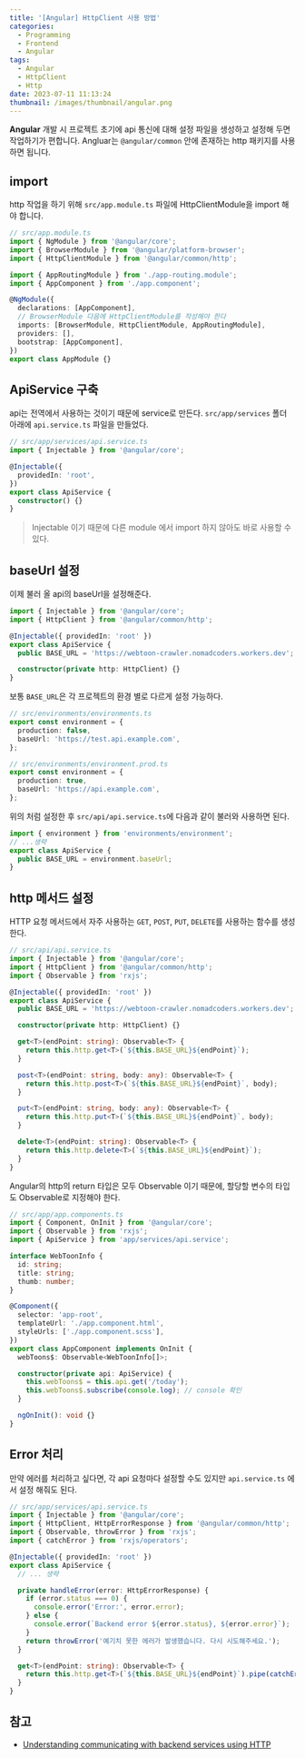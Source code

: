 ```yaml
---
title: '[Angular] HttpClient 사용 방법'
categories:
  - Programming
  - Frontend
  - Angular
tags:
  - Angular
  - HttpClient
  - Http
date: 2023-07-11 11:13:24
thumbnail: /images/thumbnail/angular.png
---
```


**Angular** 개발 시 프로젝트 초기에 api 통신에 대해 설정 파일을 생성하고 설정해 두면 작업하기가 편합니다.
Angluar는 `@angular/common` 안에 존재하는 http 패키지를 사용하면 됩니다.

## import

http 작업을 하기 위해 `src/app.module.ts` 파일에 HttpClientModule을 import 해야 합니다.

```ts
// src/app.module.ts
import { NgModule } from '@angular/core';
import { BrowserModule } from '@angular/platform-browser';
import { HttpClientModule } from '@angular/common/http';

import { AppRoutingModule } from './app-routing.module';
import { AppComponent } from './app.component';

@NgModule({
  declarations: [AppComponent],
  // BrowserModule 다음에 HttpClientModule를 작성해야 한다
  imports: [BrowserModule, HttpClientModule, AppRoutingModule],
  providers: [],
  bootstrap: [AppComponent],
})
export class AppModule {}
```

## ApiService 구축

api는 전역에서 사용하는 것이기 때문에 service로 만든다.
`src/app/services` 폴더 아래에 `api.service.ts` 파일을 만들었다.

```ts
// src/app/services/api.service.ts
import { Injectable } from '@angular/core';

@Injectable({
  providedIn: 'root',
})
export class ApiService {
  constructor() {}
}
```

> Injectable 이기 때문에 다른 module 에서 import 하지 않아도 바로 사용할 수 있다.

## baseUrl 설정

이제 불러 올 api의 baseUrl을 설정해준다.

```ts
import { Injectable } from '@angular/core';
import { HttpClient } from '@angular/common/http';

@Injectable({ providedIn: 'root' })
export class ApiService {
  public BASE_URL = 'https://webtoon-crawler.nomadcoders.workers.dev';

  constructor(private http: HttpClient) {}
}
```

보통 `BASE_URL`은 각 프로젝트의 환경 별로 다르게 설정 가능하다.

```ts
// src/environments/environments.ts
export const environment = {
  production: false,
  baseUrl: 'https://test.api.example.com',
};
```

```ts
// src/environments/environment.prod.ts
export const environment = {
  production: true,
  baseUrl: 'https://api.example.com',
};
```

위의 처럼 설정한 후 `src/api/api.service.ts`에 다음과 같이 불러와 사용하면 된다.

```ts
import { environment } from 'environments/environment';
// ...생략
export class ApiService {
  public BASE_URL = environment.baseUrl;
}
```

## http 메서드 설정

HTTP 요청 메서드에서 자주 사용하는 `GET`, `POST`, `PUT`, `DELETE`를 사용하는 함수를 생성한다.

```ts
// src/api/api.service.ts
import { Injectable } from '@angular/core';
import { HttpClient } from '@angular/common/http';
import { Observable } from 'rxjs';

@Injectable({ providedIn: 'root' })
export class ApiService {
  public BASE_URL = 'https://webtoon-crawler.nomadcoders.workers.dev';

  constructor(private http: HttpClient) {}

  get<T>(endPoint: string): Observable<T> {
    return this.http.get<T>(`${this.BASE_URL}${endPoint}`);
  }

  post<T>(endPoint: string, body: any): Observable<T> {
    return this.http.post<T>(`${this.BASE_URL}${endPoint}`, body);
  }

  put<T>(endPoint: string, body: any): Observable<T> {
    return this.http.put<T>(`${this.BASE_URL}${endPoint}`, body);
  }

  delete<T>(endPoint: string): Observable<T> {
    return this.http.delete<T>(`${this.BASE_URL}${endPoint}`);
  }
}
```

Angular의 http의 return 타입은 모두 Observable 이기 때문에, 할당할 변수의 타입도 Observable로 지정해야 한다.

```ts
// src/app/app.components.ts
import { Component, OnInit } from '@angular/core';
import { Observable } from 'rxjs';
import { ApiService } from 'app/services/api.service';

interface WebToonInfo {
  id: string;
  title: string;
  thumb: number;
}

@Component({
  selector: 'app-root',
  templateUrl: './app.component.html',
  styleUrls: ['./app.component.scss'],
})
export class AppComponent implements OnInit {
  webToons$: Observable<WebToonInfo[]>;

  constructor(private api: ApiService) {
    this.webToons$ = this.api.get('/today');
    this.webToons$.subscribe(console.log); // console 확인
  }

  ngOnInit(): void {}
}
```

## Error 처리

만약 에러를 처리하고 싶다면, 각 api 요청마다 설정할 수도 있지만 `api.service.ts` 에서 설정 해줘도 된다.

```ts
// src/app/services/api.service.ts
import { Injectable } from '@angular/core';
import { HttpClient, HttpErrorResponse } from '@angular/common/http';
import { Observable, throwError } from 'rxjs';
import { catchError } from 'rxjs/operators';

@Injectable({ providedIn: 'root' })
export class ApiService {
  // ... 생략

  private handleError(error: HttpErrorResponse) {
    if (error.status === 0) {
      console.error('Error:', error.error);
    } else {
      console.error(`Backend error ${error.status}, ${error.error}`);
    }
    return throwError('예기치 못한 에러가 발생했습니다. 다시 시도해주세요.');
  }

  get<T>(endPoint: string): Observable<T> {
    return this.http.get<T>(`${this.BASE_URL}${endPoint}`).pipe(catchError(this.handleError));
  }
}
```

## 참고

- [Understanding communicating with backend services using HTTP](https://angular.io/guide/understanding-communicating-with-http#requesting-data-from-a-server)

